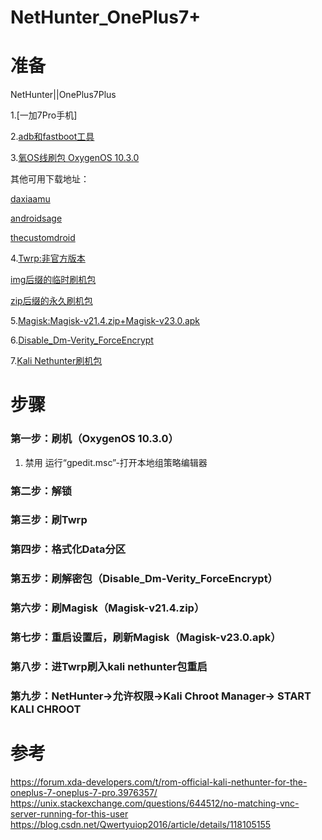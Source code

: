 # NetHunter_OnePlus7+

# 准备
NetHunter||OnePlus7Plus

1.[一加7Pro手机]

2.[adb和fastboot工具](https://developer.android.google.cn/studio/releases/platform-tools)

3.[氧OS线刷包 OxygenOS 10.3.0](https://otafsg1.h2os.com/patch/amazone2/GLO/OnePlus7ProOxygen/OnePlus7ProOxygen_21.P.24_GLO_024_1912142025/OnePlus7ProOxygen_21.P.24_OTA_024_all_1912142025_acd8caa52e0b.zip)

其他可用下载地址：

[daxiaamu](https://yun.daxiaamu.com/%E4%B8%80%E5%8A%A0%E6%89%8B%E6%9C%BA%E5%AE%98%E6%96%B9ROM/)

[androidsage](https://www.androidsage.com/2020/02/15/download-oxygen-os-10-3-1-ota-update-oneplus-7-7-pro-7t-7t-pro/)

[thecustomdroid](https://www.thecustomdroid.com/download-oneplus-7-pro-oxygenos-android-10-update/#oxygenos-1030-non-eu-only)

4.[Twrp:非官方版本](https://forum.xda-developers.com/t/recovery-3-4-0-10-unified-official-unofficial-twrp-for-oneplus-7-7-pro-5g-stable.3932943/)

[img后缀的临时刷机包](https://sourceforge.net/projects/mauronofrio-twrp/files/Guacamole-Guacamoleb-Guacamolec/twrp-3.4.0-10-guacamole-unified-Q-mauronofrio.img/download)

[zip后缀的永久刷机包](https://sourceforge.net/projects/mauronofrio-twrp/files/Guacamole-Guacamoleb-Guacamolec/twrp-3.4.0-10-guacamole-unified-installer-mauronofrio.zip/download)

5.[Magisk:Magisk-v21.4.zip+Magisk-v23.0.apk](https://github.com/topjohnwu/Magisk/releases)


6.[Disable_Dm-Verity_ForceEncrypt](https://wwx.lanzoui.com/i8t6Dql0igb)

7.[Kali Nethunter刷机包](https://www.kali.org/get-kali/#kali-mobile)

# 步骤

### 第一步：刷机（OxygenOS 10.3.0）
1. 禁用
运行“gpedit.msc”-打开本地组策略编辑器
### 第二步：解锁

### 第三步：刷Twrp

### 第四步：格式化Data分区

### 第五步：刷解密包（Disable_Dm-Verity_ForceEncrypt）

### 第六步：刷Magisk（Magisk-v21.4.zip）

### 第七步：重启设置后，刷新Magisk（Magisk-v23.0.apk）

### 第八步：进Twrp刷入kali nethunter包重启

### 第九步：NetHunter->允许权限->Kali Chroot Manager-> START KALI CHROOT

# 参考
https://forum.xda-developers.com/t/rom-official-kali-nethunter-for-the-oneplus-7-oneplus-7-pro.3976357/
https://unix.stackexchange.com/questions/644512/no-matching-vnc-server-running-for-this-user
https://blog.csdn.net/Qwertyuiop2016/article/details/118105155

